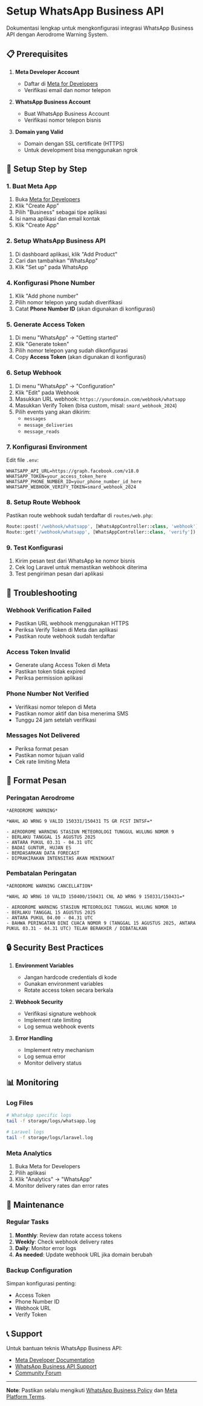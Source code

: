 # Setup WhatsApp Business API

Dokumentasi lengkap untuk mengkonfigurasi integrasi WhatsApp Business API dengan Aerodrome Warning System.

## 📋 Prerequisites

1. **Meta Developer Account**
   - Daftar di [Meta for Developers](https://developers.facebook.com/)
   - Verifikasi email dan nomor telepon

2. **WhatsApp Business Account**
   - Buat WhatsApp Business Account
   - Verifikasi nomor telepon bisnis

3. **Domain yang Valid**
   - Domain dengan SSL certificate (HTTPS)
   - Untuk development bisa menggunakan ngrok

## 🚀 Setup Step by Step

### 1. Buat Meta App

1. Buka [Meta for Developers](https://developers.facebook.com/)
2. Klik "Create App"
3. Pilih "Business" sebagai tipe aplikasi
4. Isi nama aplikasi dan email kontak
5. Klik "Create App"

### 2. Setup WhatsApp Business API

1. Di dashboard aplikasi, klik "Add Product"
2. Cari dan tambahkan "WhatsApp"
3. Klik "Set up" pada WhatsApp

### 4. Konfigurasi Phone Number

1. Klik "Add phone number"
2. Pilih nomor telepon yang sudah diverifikasi
3. Catat **Phone Number ID** (akan digunakan di konfigurasi)

### 5. Generate Access Token

1. Di menu "WhatsApp" → "Getting started"
2. Klik "Generate token"
3. Pilih nomor telepon yang sudah dikonfigurasi
4. Copy **Access Token** (akan digunakan di konfigurasi)

### 6. Setup Webhook

1. Di menu "WhatsApp" → "Configuration"
2. Klik "Edit" pada Webhook
3. Masukkan URL webhook: `https://yourdomain.com/webhook/whatsapp`
4. Masukkan Verify Token (bisa custom, misal: `smard_webhook_2024`)
5. Pilih events yang akan dikirim:
   - `messages`
   - `message_deliveries`
   - `message_reads`

### 7. Konfigurasi Environment

Edit file `.env`:
```env
WHATSAPP_API_URL=https://graph.facebook.com/v18.0
WHATSAPP_TOKEN=your_access_token_here
WHATSAPP_PHONE_NUMBER_ID=your_phone_number_id_here
WHATSAPP_WEBHOOK_VERIFY_TOKEN=smard_webhook_2024
```

### 8. Setup Route Webhook

Pastikan route webhook sudah terdaftar di `routes/web.php`:
```php
Route::post('/webhook/whatsapp', [WhatsAppController::class, 'webhook']);
Route::get('/webhook/whatsapp', [WhatsAppController::class, 'verify']);
```

### 9. Test Konfigurasi

1. Kirim pesan test dari WhatsApp ke nomor bisnis
2. Cek log Laravel untuk memastikan webhook diterima
3. Test pengiriman pesan dari aplikasi

## 🔧 Troubleshooting

### Webhook Verification Failed
- Pastikan URL webhook menggunakan HTTPS
- Periksa Verify Token di Meta dan aplikasi
- Pastikan route webhook sudah terdaftar

### Access Token Invalid
- Generate ulang Access Token di Meta
- Pastikan token tidak expired
- Periksa permission aplikasi

### Phone Number Not Verified
- Verifikasi nomor telepon di Meta
- Pastikan nomor aktif dan bisa menerima SMS
- Tunggu 24 jam setelah verifikasi

### Messages Not Delivered
- Periksa format pesan
- Pastikan nomor tujuan valid
- Cek rate limiting Meta

## 📱 Format Pesan

### Peringatan Aerodrome
```
*AERODROME WARNING*

*WAHL AD WRNG 9 VALID 150331/150431 TS GR FCST INTSF=*

- AERODROME WARNING STASIUN METEOROLOGI TUNGGUL WULUNG NOMOR 9
- BERLAKU TANGGAL 15 AGUSTUS 2025
- ANTARA PUKUL 03.31 - 04.31 UTC
- BADAI GUNTUR, HUJAN ES
- BERDASARKAN DATA FORECAST
- DIPRAKIRAKAN INTENSITAS AKAN MENINGKAT
```

### Pembatalan Peringatan
```
*AERODROME WARNING CANCELLATION*

*WAHL AD WRNG 10 VALID 150400/150431 CNL AD WRNG 9 150331/150431=*

- AERODROME WARNING STASIUN METEOROLOGI TUNGGUL WULUNG NOMOR 10
- BERLAKU TANGGAL 15 AGUSTUS 2025
- ANTARA PUKUL 04.00 - 04.31 UTC
- BAHWA PERINGATAN DINI CUACA NOMOR 9 (TANGGAL 15 AGUSTUS 2025, ANTARA PUKUL 03.31 - 04.31 UTC) TELAH BERAKHIR / DIBATALKAN
```

## 🔒 Security Best Practices

1. **Environment Variables**
   - Jangan hardcode credentials di kode
   - Gunakan environment variables
   - Rotate access token secara berkala

2. **Webhook Security**
   - Verifikasi signature webhook
   - Implement rate limiting
   - Log semua webhook events

3. **Error Handling**
   - Implement retry mechanism
   - Log semua error
   - Monitor delivery status

## 📊 Monitoring

### Log Files
```bash
# WhatsApp specific logs
tail -f storage/logs/whatsapp.log

# Laravel logs
tail -f storage/logs/laravel.log
```

### Meta Analytics
1. Buka Meta for Developers
2. Pilih aplikasi
3. Klik "Analytics" → "WhatsApp"
4. Monitor delivery rates dan error rates

## 🔄 Maintenance

### Regular Tasks
1. **Monthly**: Review dan rotate access tokens
2. **Weekly**: Check webhook delivery rates
3. **Daily**: Monitor error logs
4. **As needed**: Update webhook URL jika domain berubah

### Backup Configuration
Simpan konfigurasi penting:
- Access Token
- Phone Number ID
- Webhook URL
- Verify Token

## 📞 Support

Untuk bantuan teknis WhatsApp Business API:
- [Meta Developer Documentation](https://developers.facebook.com/docs/whatsapp)
- [WhatsApp Business API Support](https://developers.facebook.com/support/)
- [Community Forum](https://developers.facebook.com/community/)

---

**Note**: Pastikan selalu mengikuti [WhatsApp Business Policy](https://www.whatsapp.com/legal/business-policy/) dan [Meta Platform Terms](https://developers.facebook.com/terms/).
